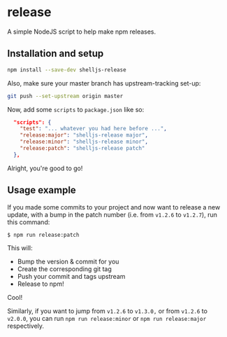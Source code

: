 # release

A simple NodeJS script to help make npm releases.

## Installation and setup

```bash
npm install --save-dev shelljs-release
```

Also, make sure your master branch has upstream-tracking set-up:

```bash
git push --set-upstream origin master
```

Now, add some `scripts` to `package.json` like so:

```json
  "scripts": {
    "test": "... whatever you had here before ...",
    "release:major": "shelljs-release major",
    "release:minor": "shelljs-release minor",
    "release:patch": "shelljs-release patch"
  },
```

Alright, you're good to go!

## Usage example

If you made some commits to your project and now want to release a new update,
with a bump in the patch number (i.e. from `v1.2.6` to `v1.2.7`), run this
command:

```bash
$ npm run release:patch
```

This will:

 - Bump the version & commit for you
 - Create the corresponding git tag
 - Push your commit and tags upstream
 - Release to npm!

Cool!

Similarly, if you want to jump from `v1.2.6` to `v1.3.0,` or from `v1.2.6` to
`v2.0.0`, you can run `npm run release:minor` or `npm run release:major`
respectively.
